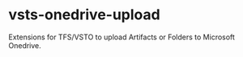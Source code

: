 # vsts-onedrive-upload
Extensions for TFS/VSTO to upload Artifacts or Folders to Microsoft Onedrive.
